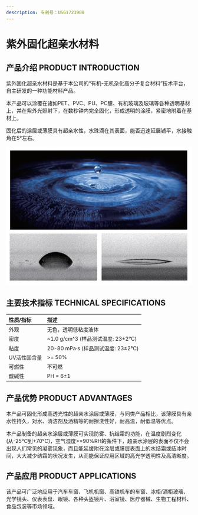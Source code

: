```yaml
---
description: 专利号：US61723908
---
```


# 紫外固化超亲水材料

## 产品介绍 PRODUCT INTRODUCTION

紫外固化超亲水材料是基于本公司的“有机-无机杂化高分子复合材料”技术平台，自主研发的一种功能材料产品。

本产品可以涂覆在诸如PET、PVC、PU、PC膜、有机玻璃及玻璃等各种透明基材上，并在紫外光照射下，在数秒钟内完全固化，形成透明的涂膜，紧密地附着在基材上。

固化后的涂层或薄膜具有超亲水性，水珠滴在其表面，能否迅速延展铺平，水接触角在5°左右。

![PRODUCT-SPW-101L](../.gitbook/assets/product-SPW-101L-pi.png)

## 主要技术指标 TECHNICAL SPECIFICATIONS

| 性质/指标 | 描述 |
| :--- | :--- |
| 外观 | 无色，透明低粘度液体 |
| 密度 | ~1.0 g/cm^3 (样品测试温度: 23±2℃) |
| 粘度 | 20-80 mPa·s (样品测试温度: 23±2℃) |
| UV活性固含量 | >= 50% |
| 可燃性 | 不可燃 |
| 酸碱性 | PH = 6±1 |

## 产品优势 PRODUCT ADVANTAGES

本产品可固化形成高透光性的超亲水涂层或薄膜，与同类产品相比，该薄膜具有亲水性持久，对水、清洁剂及酒精等的耐擦洗性好，耐高温，耐低温等优点。

本产品制备的超亲水涂层或薄膜可实现防雾、抗结霜的功能，在温度剧烈变化(从-25℃到+70℃)，空气湿度>=90%RH的条件下，超亲水涂层的表面不仅不会出现人们常见的凝雾现象，而且能延缓附在涂层或膜层表面上的水结霜或结冰时间，大大减少结霜的状况发生，从而能保证应用区域的高光学透明性及高清晰度。

## 产品应用 PRODUCT APPLICATIONS

该产品可广泛地应用于汽车车窗、飞机机窗、高铁机车的车窗、冰柜/酒柜玻璃、光学镜头、仪表表盘、眼镜、各种头盔镜片、浴室镜、医疗器械、生物工程材料、食品包装等市场领域。
